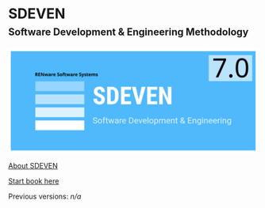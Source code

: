 

<h1 class="print-site-plugin-ignore">
    <b>SDEVEN</b><br>
    <b><small><small>Software Development & Engineering Methodology</small></small></b>
</h1>



![sdeven_logo](pictures/SDEVEN_logo.svg)






[About SDEVEN](About_SDEVEN.md)

[Start book here](SDEVEN.00_INDEX.md)

Previous versions: *n/a*



